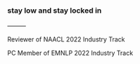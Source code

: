 ### stay low and stay locked in

———

Reviewer of NAACL 2022 Industry Track

PC Member of EMNLP 2022 Industry Track
